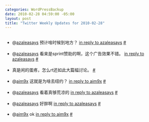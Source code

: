 ```yaml
--- 
categories: WordPressBackup
date: 2010-02-28 04:59:00 -05:00
layout: post
title: "Twitter Weekly Updates for 2010-02-28"
---
```

<ul class="aktt_tweet_digest"><br />	<li>@<a href="http://twitter.com/azaleasays" class="aktt_username">azaleasays</a> 预计啥时候到地方？ <a href="http://twitter.com/azaleasays/statuses/9435504760" class="aktt_tweet_reply">in reply to azaleasays</a> <a href="http://twitter.com/ztpala/statuses/9440049614" class="aktt_tweet_time">#</a></li><br />	<li>@<a href="http://twitter.com/azaleasays" class="aktt_username">azaleasays</a> 看来是sprint赞助的啊，这个广告效果不错。 <a href="http://twitter.com/azaleasays/statuses/9448318760" class="aktt_tweet_reply">in reply to azaleasays</a> <a href="http://twitter.com/ztpala/statuses/9448455004" class="aktt_tweet_time">#</a></li><br />	<li>真是闲的蛋疼，怎么rt还如此大篇幅讨论。 <a href="http://twitter.com/ztpala/statuses/9543957056" class="aktt_tweet_time">#</a></li><br />	<li>@<a href="http://twitter.com/aim9x" class="aktt_username">aim9x</a> 这就是为啥去纽约？ <a href="http://twitter.com/aim9x/statuses/9573106251" class="aktt_tweet_reply">in reply to aim9x</a> <a href="http://twitter.com/ztpala/statuses/9592908512" class="aktt_tweet_time">#</a></li><br />	<li>@<a href="http://twitter.com/azaleasays" class="aktt_username">azaleasays</a> 看着真够荒凉的 <a href="http://twitter.com/azaleasays/statuses/9592894288" class="aktt_tweet_reply">in reply to azaleasays</a> <a href="http://twitter.com/ztpala/statuses/9592947159" class="aktt_tweet_time">#</a></li><br />	<li>@<a href="http://twitter.com/azaleasays" class="aktt_username">azaleasays</a> 好胖啊 <a href="http://twitter.com/azaleasays/statuses/9595201296" class="aktt_tweet_reply">in reply to azaleasays</a> <a href="http://twitter.com/ztpala/statuses/9595264072" class="aktt_tweet_time">#</a></li><br />	<li>@<a href="http://twitter.com/aim9x" class="aktt_username">aim9x</a> ok <a href="http://twitter.com/aim9x/statuses/9649441527" class="aktt_tweet_reply">in reply to aim9x</a> <a href="http://twitter.com/ztpala/statuses/9651609404" class="aktt_tweet_time">#</a></li><br /></ul>
